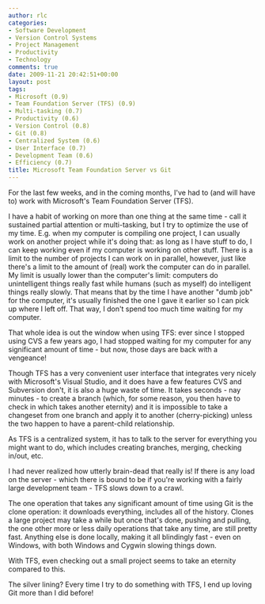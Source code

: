 ```yaml
---
author: rlc
categories:
- Software Development
- Version Control Systems
- Project Management
- Productivity
- Technology
comments: true
date: 2009-11-21 20:42:51+00:00
layout: post
tags:
- Microsoft (0.9)
- Team Foundation Server (TFS) (0.9)
- Multi-tasking (0.7)
- Productivity (0.6)
- Version Control (0.8)
- Git (0.8)
- Centralized System (0.6)
- User Interface (0.7)
- Development Team (0.6)
- Efficiency (0.7)
title: Microsoft Team Foundation Server vs Git
---
```


For the last few weeks, and in the coming months, I've had to (and will have to) work with Microsoft's Team Foundation Server (TFS).

<!--more-->

I have a habit of working on more than one thing at the same time - call it sustained partial attention or multi-tasking, but I try to optimize the use of my time. E.g. when my computer is compiling one project, I can usually work on another project while it's doing that: as long as I have stuff to do, I can keep working even if my computer is working on other stuff. There is a limit to the number of projects I can work on in parallel, however, just like there's a limit to the amount of (real) work the computer can do in parallel. My limit is usually lower than the computer's limit: computers do unintelligent things really fast while humans (such as myself) do intelligent things really slowly. That means that by the time I have another "dumb job" for the computer, it's usually finished the one I gave it earlier so I can pick up where I left off. That way, I don't spend too much time waiting for my computer.

That whole idea is out the window when using TFS: ever since I stopped using CVS a few years ago, I had stopped waiting for my computer for any significant amount of time - but now, those days are back with a vengeance!

Though TFS has a very convenient user interface that integrates very nicely with Microsoft's Visual Studio, and it does have a few features CVS and Subversion don't, it is also a huge waste of time. It takes seconds - nay minutes - to create a branch (which, for some reason, you then have to check in which takes another eternity) and it is impossible to take a changeset from one branch and apply it to another (cherry-picking) unless the two happen to have a parent-child relationship.

As TFS is a centralized system, it has to talk to the server for everything you might want to do, which includes creating branches, merging, checking in/out, etc.

I had never realized how utterly brain-dead that really is! If there is any load on the server - which there is bound to be if you're working with a fairly large development team - TFS slows down to a crawl.

The one operation that takes any significant amount of time using Git is the clone operation: it downloads everything, includes all of the history. Clones a large project may take a while but once that's done, pushing and pulling, the one other more or less daily operations that take any time, are still pretty fast. Anything else is done locally, making it all blindingly fast - even on Windows, with both Windows and Cygwin slowing things down.

With TFS, even checking out a small project seems to take an eternity compared to this.

The silver lining? Every time I try to do something with TFS, I end up loving Git more than I did before!
